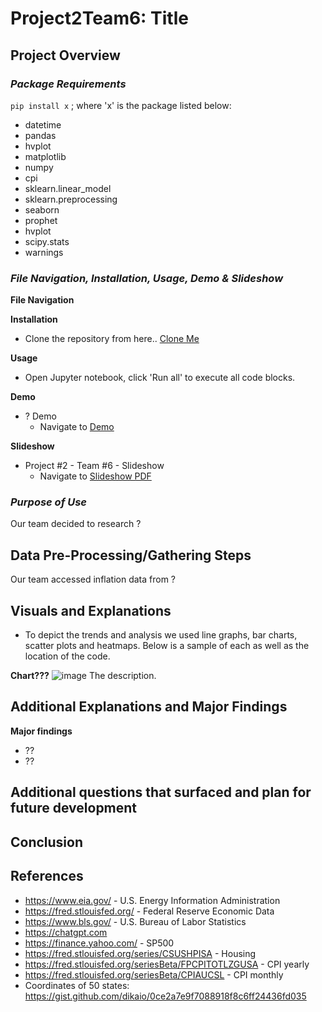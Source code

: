 # Project2Team6: Title

## **Project Overview**

### *Package Requirements*

`pip install x` ; where 'x' is the package listed below:
* datetime 
* pandas
* hvplot
* matplotlib
* numpy
* cpi
* sklearn.linear_model
* sklearn.preprocessing
* seaborn
* prophet
* hvplot
* scipy.stats
* warnings

### *File Navigation, Installation, Usage, Demo & Slideshow*

**File Navigation**

**Installation**
  * Clone the repository from here.. [Clone Me](https://github.com/xraySMULu/?) 

**Usage**
  * Open Jupyter notebook, click 'Run all' to execute all code blocks.

**Demo**
* ? Demo 
  * Navigate to [Demo](Resources/content/?.gif)    


**Slideshow**
* Project #2 - Team #6 - Slideshow 
  * Navigate to [Slideshow PDF](Resources/content/?.pdf)   

### *Purpose of Use*   
Our team decided to research ?

## Data Pre-Processing/Gathering Steps
Our team accessed inflation data from ?

## Visuals and Explanations
* To depict the trends and analysis we used line graphs, bar charts, scatter plots and heatmaps. Below is a sample of each as well as the location of the code.

**Chart???**
![image](Resources/content/?.png)
The description.


## Additional Explanations and Major Findings

**Major findings**
* ??
* ??
  

## Additional questions that surfaced and plan for future development


## Conclusion


## References

* https://www.eia.gov/ - U.S. Energy Information Administration
* https://fred.stlouisfed.org/ - Federal Reserve Economic Data
* https://www.bls.gov/ - U.S. Bureau of Labor Statistics
* https://chatgpt.com
* https://finance.yahoo.com/ - SP500
* https://fred.stlouisfed.org/series/CSUSHPISA - Housing
* https://fred.stlouisfed.org/seriesBeta/FPCPITOTLZGUSA - CPI yearly
* https://fred.stlouisfed.org/seriesBeta/CPIAUCSL - CPI monthly
* Coordinates of 50 states: https://gist.github.com/dikaio/0ce2a7e9f7088918f8c6ff24436fd035
